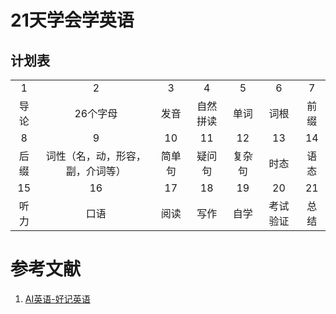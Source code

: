 # 21天学会学英语

## 计划表

|       |                                  |        |          |        |          |       |
| :---: | :------------------------------: | :----: | :------: | :----: | :------: | :---: |
|   1   |                2                 |   3    |    4     |   5    |    6     |   7   |
| 导论  |             26个字母             |  发音  | 自然拼读 |  单词  |   词根   | 前缀  |
|   8   |                9                 |   10   |    11    |   12   |    13    |  14   |
| 后缀  | 词性（名，动，形容，副，介词等） | 简单句 |  疑问句  | 复杂句 |   时态   | 语态  |
|  15   |                16                |   17   |    18    |   19   |    20    |  21   |
| 听力  |               口语               |  阅读  |   写作   |  自学  | 考试验证 | 总结  |

# 参考文献

1. [AI英语-好记英语](https://www.xianglesong.com)
